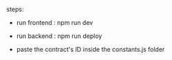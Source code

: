 steps:
- run frontend : npm run dev
- run backend : npm run deploy

- paste the contract's ID inside the constants.js folder